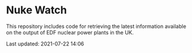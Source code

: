 # Nuke Watch

This repository includes code for retrieving the latest information available on the output of EDF nuclear power plants in the UK.

Last updated: 2021-07-22 14:06